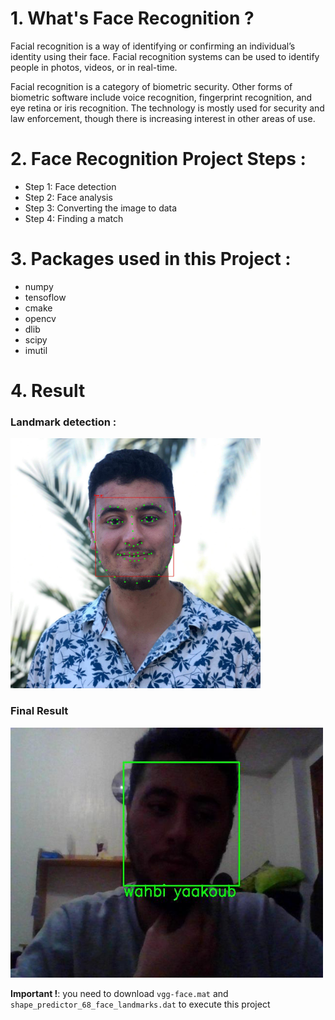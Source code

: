 # 1. What's Face Recognition ?
Facial recognition is a way of identifying or confirming an individual’s identity using their face. Facial recognition 
systems can be used to identify people in photos, videos, or in real-time.

Facial recognition is a category of biometric security. Other forms of biometric software include voice recognition, 
fingerprint recognition, and eye retina or iris recognition. The technology is mostly used for security and law 
enforcement, though there is increasing interest in other areas of use.

# 2. Face Recognition Project Steps :
- Step 1: Face detection
- Step 2: Face analysis
- Step 3: Converting the image to data
- Step 4: Finding a match

# 3. Packages used in this Project :
- numpy
- tensoflow
- cmake
- opencv
- dlib
- scipy
- imutil

# 4. Result

### Landmark detection :
<img src="./output/landmarks-detection.jpg" width="400" height="400">

### Final Result
<img src="./output/result.jpg" width="500" height="400">

**Important !**: you need to download `vgg-face.mat` and `shape_predictor_68_face_landmarks.dat` to execute this project
